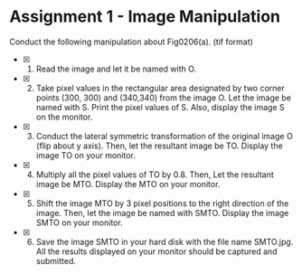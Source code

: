 # Assignment 1 - Image Manipulation

Conduct the following manipulation about Fig0206(a).  (tif format)

- [x] 1. Read the image and let it be named with O. 
- [x] 2. Take pixel values in the rectangular area designated by two corner points (300, 300) and (340,340) from the image O.
   Let the image be named with S.  Print the pixel values of S.  Also, display the image S on the monitor. 
- [x] 3. Conduct the lateral symmetric transformation of the original image O (flip about y axis). 
   Then, let the resultant image be TO.   Display the image TO on your monitor.
- [x] 4. Multiply all the pixel values of TO by 0.8. Then, Let the resultant image be MTO. 
   Display the MTO on your monitor.
- [x] 5. Shift the image MTO by 3 pixel positions to the right direction of the image. 
   Then, let the image be named with SMTO. Display the image SMTO on your monitor. 
- [x] 6. Save the image SMTO in your hard disk with the file name SMTO.jpg. 
   All the results displayed on your monitor should be captured and submitted. 